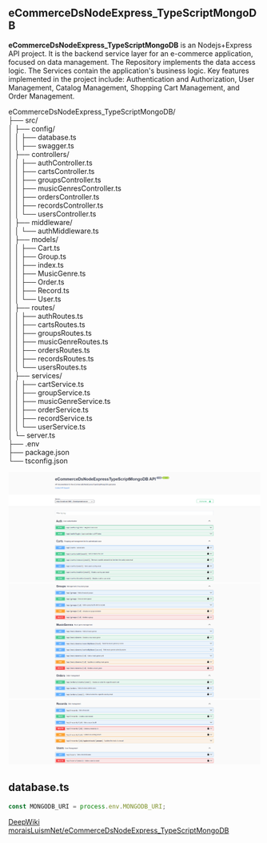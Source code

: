 ## eCommerceDsNodeExpress_TypeScriptMongoDB

**eCommerceDsNodeExpress_TypeScriptMongoDB** is an Nodejs+Express API project. It is the backend service layer for an e-commerce application, focused on data management. The Repository implements the data access logic. The Services contain the application's business logic. Key features implemented in the project include: Authentication and Authorization, User Management, Catalog Management, Shopping Cart Management, and Order Management.

eCommerceDsNodeExpress_TypeScriptMongoDB/    
├── src/      
│   ├── config/     
│   │      ├── database.ts     
│   │      ├── swagger.ts    
│   ├── controllers/     
│   │      ├── authController.ts        
│   │      ├── cartsController.ts    
│   │      ├── groupsController.ts  
│   │      ├── musicGenresController.ts  
│   │      ├── ordersController.ts  
│   │      ├── recordsController.ts    
│   │      └── usersController.ts    
│   ├── middleware/     
│   │      └── authMiddleware.ts        
│   ├── models/     
│   │      ├── Cart.ts      
│   │      ├── Group.ts    
│   │      ├── index.ts    
│   │      ├── MusicGenre.ts    
│   │      ├── Order.ts    
│   │      ├── Record.ts    
│   │      └── User.ts    
│   ├── routes/     
│   │      ├── authRoutes.ts     
│   │      ├── cartsRoutes.ts    
│   │      ├── groupsRoutes.ts    
│   │      ├── musicGenreRoutes.ts   
│   │      ├── ordersRoutes.ts   
│   │      ├── recordsRoutes.ts   
│   │      └── usersRoutes.ts    
│   ├── services/         
│   │      ├── cartService.ts    
│   │      ├── groupService.ts    
│   │      ├── musicGenreService.ts    
│   │      ├── orderService.ts   
│   │      ├── recordService.ts   
│   │      └── userService.ts    
│   └─ server.ts    
├── .env  
├── package.json  
└── tsconfig.json  

![eCommerceDs](img/01.png)
![eCommerceDs](img/02.png)
![eCommerceDs](img/03.png)


## database.ts
```ts 
const MONGODB_URI = process.env.MONGODB_URI;
``` 

[DeepWiki moraisLuismNet/eCommerceDsNodeExpress_TypeScriptMongoDB](https://deepwiki.com/moraisLuismNet/eCommerceDsNodeExpress_TypeScriptMongoDB)